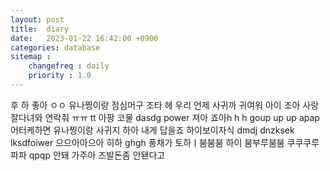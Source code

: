 ```yaml
---
layout: post
title:  diary
date:   2023-01-22 16:42:00 +0900
categories: database
sitemap :
    changefreq : daily
    priority : 1.0
---
```

후 하 좋아 ㅇㅇ 유나찡이랑 점심머구 조타 헤 우리 언제 사귀까
귀여워 아이 조아 사랑 잘다녀와
연락줘 ㅠㅠ tt 아팡 코물 dasdg power
져아 죠아h h h goup up up apap 어터케하면 유나찡이랑 사귀지
하아 내게 답을죠 하이보이자식 dmdj dnzksek lksdfoiwer
으으아아으아 히하 ghgh 풍채가 토하ㅣ붐붐붐 하이 붐부루붐붐
쿠쿠쿠루 파파 qpqp 안돼 가주아 즈발돈좀
안됀다고